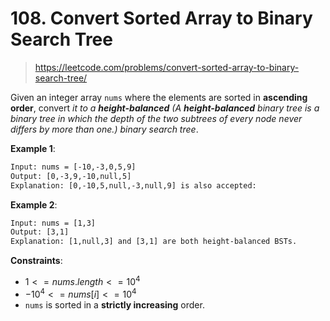 # 108. Convert Sorted Array to Binary Search Tree

> <https://leetcode.com/problems/convert-sorted-array-to-binary-search-tree/>

Given an integer array `nums` where the elements are sorted in **ascending
order**, convert *it to a **height-balanced** (A **height-balanced** binary
tree is a binary tree in which the depth of the two subtrees of every node
never differs by more than one.) binary search tree*.

**Example 1**:

```txt
Input: nums = [-10,-3,0,5,9]
Output: [0,-3,9,-10,null,5]
Explanation: [0,-10,5,null,-3,null,9] is also accepted:
```

**Example 2**:

```txt
Input: nums = [1,3]
Output: [3,1]
Explanation: [1,null,3] and [3,1] are both height-balanced BSTs.
```

**Constraints**:

- $1 <= nums.length <= 10^4$
- $-10^4 <= nums[i] <= 10^4$
- `nums` is sorted in a **strictly increasing** order.
